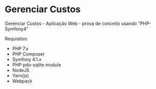 # Gerenciar Custos

Gerenciar Custos - Aplicação Web - prova de conceito usando "PHP-Symfony4"

Requisitos:

- PHP 7.x
- PHP Composer
- Symfony 4.1.x
- PHP pdo-sqlite module
- NodeJS
- Yarn(js)
- Webpack